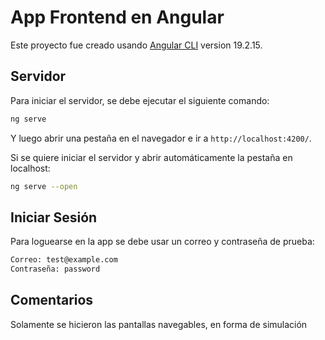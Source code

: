 # App Frontend en Angular

Este proyecto fue creado usando [Angular CLI](https://github.com/angular/angular-cli) version 19.2.15.

## Servidor

Para iniciar el servidor, se debe ejecutar el siguiente comando:

```bash
ng serve
```

Y luego abrir una pestaña en el navegador e ir a `http://localhost:4200/`.

Si se quiere iniciar el servidor y abrir automáticamente la pestaña en localhost:

```bash
ng serve --open
```

## Iniciar Sesión

Para loguearse en la app se debe usar un correo y contraseña de prueba:

```bash
Correo: test@example.com
Contraseña: password
```

## Comentarios

Solamente se hicieron las pantallas navegables, en forma de simulación